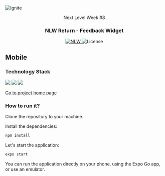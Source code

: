 <img alt="Ignite" src="https://user-images.githubusercontent.com/17517028/167471059-c80ba610-7107-496d-a3f4-c2280983551a.png" />

<p align="center">Next Level Week #8</p>

<h3 align="center">
  NLW Return - Feedback Widget
</h3>

<p align="center">
  <a href="https://rocketseat.com.br">
    <img alt="NLW" src="https://img.shields.io/badge/NLW-08-%2304D361">
  </a>

  <img alt="License" src="https://img.shields.io/badge/license-MIT-%2304D361">
</p>

## Mobile

### Technology Stack

<p align="left">
  <img src="https://img.shields.io/badge/TypeScript-007ACC?style=for-the-badge&logo=typescript&logoColor=white" />
  <img src="https://img.shields.io/badge/React_Native-20232A?style=for-the-badge&logo=react&logoColor=61DAFB" />
  <img src="https://img.shields.io/badge/Expo-1B1F23?style=for-the-badge&logo=expo&logoColor=white" />
 </p>

[Go to project home page](https://github.com/mbagatini/nlw-return-impulse)

### How to run it?

Clone the repository to your machine.

Install the dependencies:

```bash
npm install
```

Let's start the application:
```bash
expo start
```

You can run the application directly on your phone, using the Expo Go app, or use an emulator.
